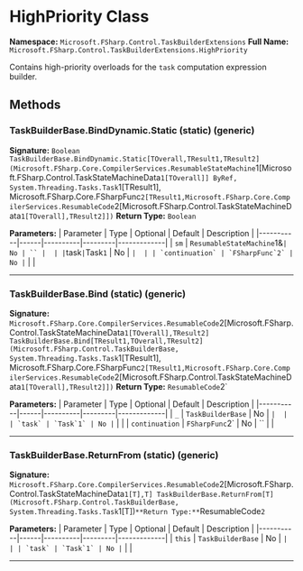 # HighPriority Class

**Namespace:** `Microsoft.FSharp.Control.TaskBuilderExtensions`
**Full Name:** `Microsoft.FSharp.Control.TaskBuilderExtensions.HighPriority`

Contains high-priority overloads for the `task` computation expression builder.

## Methods

### TaskBuilderBase.BindDynamic.Static (static) (generic)

**Signature:** `Boolean TaskBuilderBase.BindDynamic.Static[TOverall,TResult1,TResult2](Microsoft.FSharp.Core.CompilerServices.ResumableStateMachine`1[Microsoft.FSharp.Control.TaskStateMachineData`1[TOverall]] ByRef, System.Threading.Tasks.Task`1[TResult1], Microsoft.FSharp.Core.FSharpFunc`2[TResult1,Microsoft.FSharp.Core.CompilerServices.ResumableCode`2[Microsoft.FSharp.Control.TaskStateMachineData`1[TOverall],TResult2]])`
**Return Type:** `Boolean`

**Parameters:**
| Parameter | Type | Optional | Default | Description |
|-----------|------|----------|---------|-------------|
| `sm` | `ResumableStateMachine`1&` | No | `` |  |
| `task` | `Task`1` | No | `` |  |
| `continuation` | `FSharpFunc`2` | No | `` |  |

---

### TaskBuilderBase.Bind (static) (generic)

**Signature:** `Microsoft.FSharp.Core.CompilerServices.ResumableCode`2[Microsoft.FSharp.Control.TaskStateMachineData`1[TOverall],TResult2] TaskBuilderBase.Bind[TResult1,TOverall,TResult2](Microsoft.FSharp.Control.TaskBuilderBase, System.Threading.Tasks.Task`1[TResult1], Microsoft.FSharp.Core.FSharpFunc`2[TResult1,Microsoft.FSharp.Core.CompilerServices.ResumableCode`2[Microsoft.FSharp.Control.TaskStateMachineData`1[TOverall],TResult2]])`
**Return Type:** `ResumableCode`2`

**Parameters:**
| Parameter | Type | Optional | Default | Description |
|-----------|------|----------|---------|-------------|
| `_` | `TaskBuilderBase` | No | `` |  |
| `task` | `Task`1` | No | `` |  |
| `continuation` | `FSharpFunc`2` | No | `` |  |

---

### TaskBuilderBase.ReturnFrom (static) (generic)

**Signature:** `Microsoft.FSharp.Core.CompilerServices.ResumableCode`2[Microsoft.FSharp.Control.TaskStateMachineData`1[T],T] TaskBuilderBase.ReturnFrom[T](Microsoft.FSharp.Control.TaskBuilderBase, System.Threading.Tasks.Task`1[T])`
**Return Type:** `ResumableCode`2`

**Parameters:**
| Parameter | Type | Optional | Default | Description |
|-----------|------|----------|---------|-------------|
| `this` | `TaskBuilderBase` | No | `` |  |
| `task` | `Task`1` | No | `` |  |

---